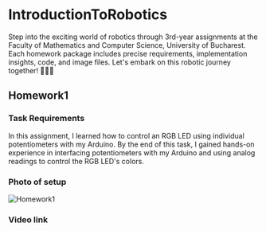 # IntroductionToRobotics
Step into the exciting world of robotics through 3rd-year assignments at the Faculty of Mathematics and Computer Science, University of Bucharest. Each homework package includes precise requirements, implementation insights, code, and image files. Let's embark on this robotic journey together! 🚀🤖🔧

## Homework1  
### Task Requirements
In this assignment, I learned how to control an RGB LED using individual potentiometers with my Arduino. By the end of this task, I gained hands-on experience in interfacing potentiometers with my Arduino and using analog readings to control the RGB LED's colors.
### Photo of setup
![Homework1](https://github.com/AlexRatiu/IntroductionToRobotics/assets/117086170/d2fee5b3-a9bc-4dae-8a0f-edc5e45f4381)
### Video link
